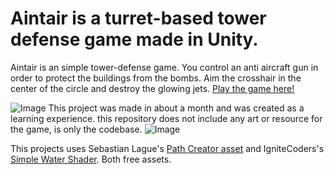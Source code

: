 # Aintair is a turret-based tower defense game made in Unity. 

Aintair is an simple tower-defense game. You control an anti aircraft gun in order to protect the buildings from the bombs.
Aim the crosshair in the center of the circle and destroy the glowing jets.
[Play the game here!](https://riobruto.itch.io/aintair)

![Image](https://img.itch.zone/aW1hZ2UvMTU3OTIxMS85MjI0ODY5LnBuZw==/original/a8k6UV.png)
This project was made in about a month and was created as a learning experience.
this repository does not include any art or resource for the game, is only the codebase.
![Image](https://img.itch.zone/aW1nLzkyMjQ4OTcucG5n/original/No53yB.png)

This projects uses Sebastian Lague's [Path Creator asset](https://github.com/SebLague/Path-Creator) and IgniteCoders's [Simple Water Shader](https://assetstore.unity.com/packages/2d/textures-materials/water/simple-water-shader-urp-191449). Both free assets.
